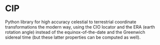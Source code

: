 # CIP
Python library for high accuracy celestial to terrestrial coordinate transformations the modern way, using the CIO locator and the ERA (earth rotation angle) instead of the equinox-of-the-date and the Greenwich sidereal time (but these latter properties can be computed as well).
